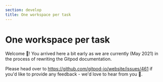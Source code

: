 ```yaml
---
section: develop
title: One workspace per task
---
```


<script context="module">
  export const prerender = true;
</script>

# One workspace per task

Welcome 👋! You arrived here a bit early as we are currently (May 2021) in the process of rewriting the Gitpod documentation.

Please head over to https://github.com/gitpod-io/website/issues/461 if you'd like to provide any feedback - we'd love to hear from you 🙏.
